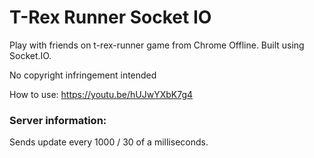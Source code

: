 # T-Rex Runner Socket IO
Play with friends on t-rex-runner game from Chrome Offline. Built using Socket.IO. 

No copyright infringement intended

How to use: https://youtu.be/hUJwYXbK7g4

### Server information:
Sends update every 1000 / 30 of a milliseconds.
